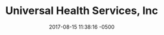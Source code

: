 ---
layout: post
title:  "Universal Health Services, Inc"
date:   2017-08-15 11:38:16 -0500
categories: professional
image: uhs.png
imagealt: "the homepage navigation and banner"
descrip: "Lead developer for custom WordPress website"
link: https://www.uhsinc.com/
---
